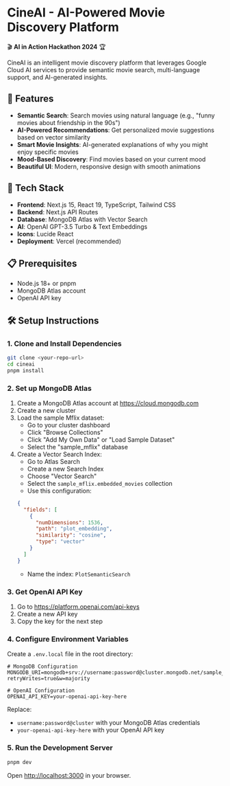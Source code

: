 # CineAI - AI-Powered Movie Discovery Platform

🎬 **AI in Action Hackathon 2024** 🏆

CineAI is an intelligent movie discovery platform that leverages Google Cloud AI services to provide semantic movie search, multi-language support, and AI-generated insights.

## 🌟 Features

- **Semantic Search**: Search movies using natural language (e.g., "funny movies about friendship in the 90s")
- **AI-Powered Recommendations**: Get personalized movie suggestions based on vector similarity
- **Smart Movie Insights**: AI-generated explanations of why you might enjoy specific movies
- **Mood-Based Discovery**: Find movies based on your current mood
- **Beautiful UI**: Modern, responsive design with smooth animations

## 🚀 Tech Stack

- **Frontend**: Next.js 15, React 19, TypeScript, Tailwind CSS
- **Backend**: Next.js API Routes
- **Database**: MongoDB Atlas with Vector Search
- **AI**: OpenAI GPT-3.5 Turbo & Text Embeddings
- **Icons**: Lucide React
- **Deployment**: Vercel (recommended)

## 📋 Prerequisites

- Node.js 18+ or pnpm
- MongoDB Atlas account
- OpenAI API key

## 🛠️ Setup Instructions

### 1. Clone and Install Dependencies

```bash
git clone <your-repo-url>
cd cineai
pnpm install
```

### 2. Set up MongoDB Atlas

1. Create a MongoDB Atlas account at https://cloud.mongodb.com
2. Create a new cluster
3. Load the sample Mflix dataset:
   - Go to your cluster dashboard
   - Click "Browse Collections"
   - Click "Add My Own Data" or "Load Sample Dataset"
   - Select the "sample_mflix" database
4. Create a Vector Search Index:
   - Go to Atlas Search
   - Create a new Search Index
   - Choose "Vector Search"
   - Select the `sample_mflix.embedded_movies` collection
   - Use this configuration:
   ```json
   {
     "fields": [
       {
         "numDimensions": 1536,
         "path": "plot_embedding",
         "similarity": "cosine",
         "type": "vector"
       }
     ]
   }
   ```
   - Name the index: `PlotSemanticSearch`

### 3. Get OpenAI API Key

1. Go to https://platform.openai.com/api-keys
2. Create a new API key
3. Copy the key for the next step

### 4. Configure Environment Variables

Create a `.env.local` file in the root directory:

```env
# MongoDB Configuration
MONGODB_URI=mongodb+srv://username:password@cluster.mongodb.net/sample_mflix?retryWrites=true&w=majority

# OpenAI Configuration
OPENAI_API_KEY=your-openai-api-key-here
```

Replace:
- `username:password@cluster` with your MongoDB Atlas credentials
- `your-openai-api-key-here` with your OpenAI API key

### 5. Run the Development Server

```bash
pnpm dev
```

Open [http://localhost:3000](http://localhost:3000) in your browser.
